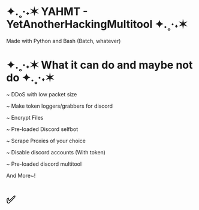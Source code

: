 # ✦.˳·˖✶ YAHMT - YetAnotherHackingMultitool ✦.˳·˖✶

Made with Python and Bash (Batch, whatever)

# ✦.˳·˖✶ What it can do and maybe not do ✦.˳·˖✶

~ DDoS with low packet size

~ Make token loggers/grabbers for discord

~ Encrypt Files

~ Pre-loaded Discord selfbot

~ Scrape Proxies of your choice

~ Disable discord accounts (With token)

~ Pre-loaded discord multitool


And More~!

# ✅
